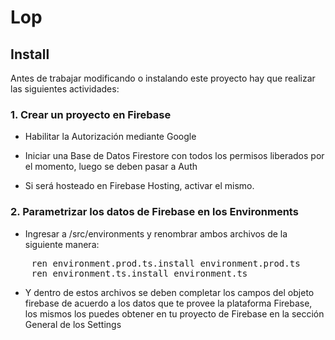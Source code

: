 # Lop

## Install

Antes de trabajar modificando o instalando este proyecto hay que realizar las siguientes actividades:

### 1. Crear un proyecto en Firebase

+ Habilitar la Autorización mediante Google

+ Iniciar una Base de Datos Firestore con todos los permisos liberados por el momento, luego se deben pasar a Auth

+ Si será hosteado en Firebase Hosting, activar el mismo. 

### 2. Parametrizar los datos de Firebase en los Environments

+ Ingresar a /src/environments y renombrar ambos archivos de la siguiente manera:

<pre>
    ren environment.prod.ts.install environment.prod.ts
    ren environment.ts.install environment.ts
</pre>

+ Y dentro de estos archivos se deben completar los campos del objeto firebase de acuerdo a los datos que te provee la plataforma Firebase, los mismos los puedes obtener en tu proyecto de Firebase en la sección General de los Settings

